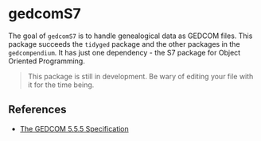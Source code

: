 
<!-- README.md is generated from README.Rmd. Please edit that file -->

# gedcomS7

<!-- badges: start -->
<!-- badges: end -->

The goal of `gedcomS7` is to handle genealogical data as GEDCOM files.
This package succeeds the `tidyged` package and the other packages in
the `gedcompendium`. It has just one dependency - the S7 package for
Object Oriented Programming.

> This package is still in development. Be wary of editing your file
> with it for the time being.


## References

- [The GEDCOM 5.5.5 Specification](https://www.gedcom.org/gedcom.html)
